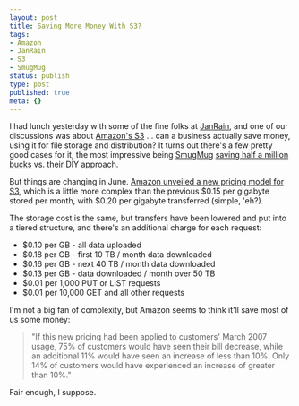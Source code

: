 ```yaml
---
layout: post
title: Saving More Money With S3?
tags:
- Amazon
- JanRain
- S3
- SmugMug
status: publish
type: post
published: true
meta: {}
---
```

I had lunch yesterday with some of the fine folks at <a href="http://janrain.com/">JanRain</a>, and one of our discussions was about <a href="http://www.amazon.com/gp/browse.html?node=16427261">Amazon's S3</a> ... can a business actually save money, using it for file storage and distribution?  It turns out there's a few pretty good cases for it, the most impressive being <a href="http://smugmug.com/">SmugMug</a> <a href="http://blogs.smugmug.com/don/2006/11/10/amazon-s3-show-me-the-money/">saving half a million bucks</a> vs. their DIY approach.

But things are changing in June.  <a href="http://www.amazon.com/gp/browse.html?node=16427261#price">Amazon unveiled a new pricing model for S3</a>, which is a little more complex than the previous $0.15 per gigabyte stored per month, with $0.20 per gigabyte transferred (simple, 'eh?).

The storage cost is the same, but transfers have been lowered and put into a tiered structure, and there's an additional charge for each request:
<ul>
	<li>$0.10 per GB - all data uploaded</li>
	<li>$0.18 per GB - first 10 TB / month data downloaded</li>
	<li>$0.16 per GB - next 40 TB / month data downloaded</li>
	<li>$0.13 per GB - data downloaded / month over 50 TB</li>
	<li>$0.01 per 1,000 PUT or LIST requests</li>
	<li>$0.01 per 10,000 GET and all other requests</li>
</ul>
I'm not a big fan of complexity, but Amazon seems to think it'll save most of us some money:
<blockquote><span class="small">"</span>If this new pricing had been applied to customers' March 2007 usage, 75% of customers would have seen their bill decrease, while an additional 11% would have seen an increase of less than 10%. Only 14% of customers would have experienced an increase of greater than 10%.<span class="small">"</span></blockquote>
Fair enough, I suppose.
